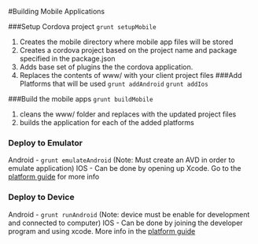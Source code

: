 #Building Mobile Applications

###Setup Cordova project
`grunt setupMobile`
  1. Creates the mobile directory where mobile app files will be stored
  2. Creates a cordova project based on the project name and package specified in the package.json
  3. Adds base set of plugins the the cordova application.
  4. Replaces the contents of www/ with your client project files
###Add Platforms that will be used
`grunt addAndroid`
`grunt addIos`

###Build the mobile apps
`grunt buildMobile`
  1. cleans the www/ folder and replaces with the updated project files
  2. builds the application for each of the added platforms

### Deploy to Emulator
Android - `grunt emulateAndroid` (Note: Must create an AVD in order to emulate application)
IOS - Can be done by opening up Xcode. Go to the [platform guide](http://cordova.apache.org/docs/en/4.0.0/guide_platforms_ios_index.md.html#iOS%20Platform%20Guide) for more info

### Deploy to Device
Android - `grunt runAndroid` (Note: device must be enable for development and connected to computer)
IOS - Can be done by joining the developer program and using xcode. More info in the [platform guide](http://cordova.apache.org/docs/en/4.0.0/guide_platforms_ios_index.md.html#iOS%20Platform%20Guide)
